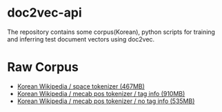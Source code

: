 # doc2vec-api

The repository contains some corpus(Korean), python scripts for training and inferring test document vectors using doc2vec.


Raw Corpus
==========================
* [Korean Wikipedia / space tokenizer (467MB)](https://drive.google.com/open?id=0B38stK5a3ByqcGhuUE93YnIxN0U)
* [Korean Wikipedia / mecab pos tokenizer / tag info (910MB)](https://drive.google.com/open?id=0B38stK5a3ByqZWRxS2lWMkhqQ2c)
* [Korean Wikipedia / mecab pos tokenizer / no tag info (535MB)](https://drive.google.com/open?id=0B38stK5a3ByqQWtBZ1pQWjFvWlU)




